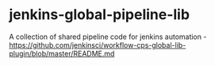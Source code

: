 # jenkins-global-pipeline-lib
A collection of shared pipeline code for jenkins automation - https://github.com/jenkinsci/workflow-cps-global-lib-plugin/blob/master/README.md
